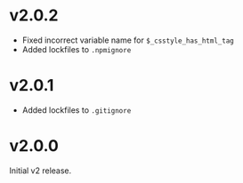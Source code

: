# v2.0.2

 - Fixed incorrect variable name for `$_csstyle_has_html_tag`
 - Added lockfiles to `.npmignore`

# v2.0.1

 - Added lockfiles to `.gitignore`

# v2.0.0

Initial v2 release.
